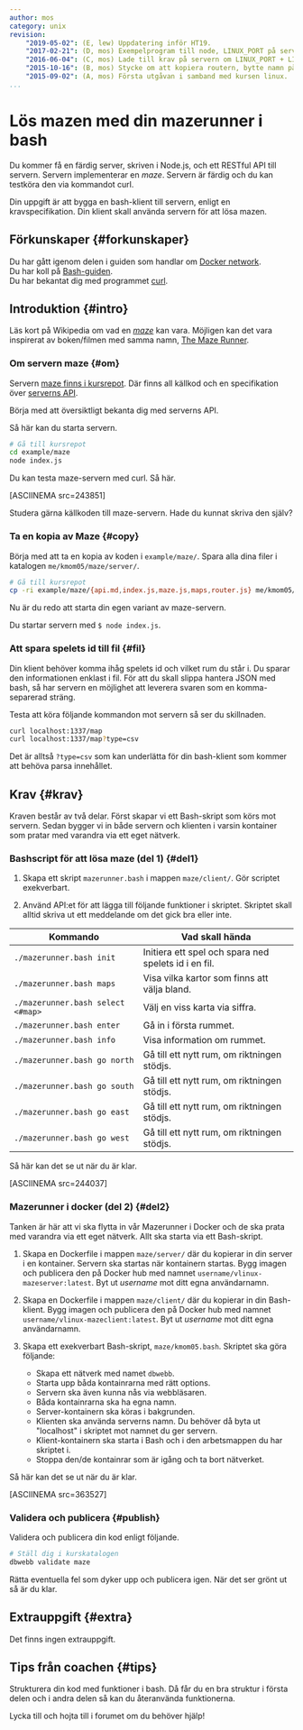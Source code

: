 ```yaml
---
author: mos
category: unix
revision:
    "2019-05-02": (E, lew) Uppdatering inför HT19.
    "2017-02-21": (D, mos) Exempelprogram till node, LINUX_PORT på server och PID till fil samt måste flytta maze till egen katalog, förbered för vt18.
    "2016-06-04": (C, mos) Lade till krav på servern om LINUX_PORT + LINUX_SERVER
    "2015-10-16": (B, mos) Stycke om att kopiera routern, bytte namn på mazerunner.sh till mazerunner.bash.
    "2015-09-02": (A, mos) Första utgåvan i samband med kursen linux.
...
```

Lös mazen med din mazerunner i bash
==================================

Du kommer få en färdig server, skriven i Node.js, och ett RESTful API till servern. Servern implementerar en *maze*. Servern är färdig och du kan testköra den via kommandot curl.

Din uppgift är att bygga en bash-klient till servern, enligt en kravspecifikation. Din klient skall använda servern för att lösa mazen.

<!--more-->



Förkunskaper {#forkunskaper}
-----------------------

Du har gått igenom delen i guiden som handlar om [Docker network](guide/docker/docker-network).  
Du har koll på [Bash-guiden](guide/kom-igang-med-bash).  
Du har bekantat dig med programmet [curl](https://curl.haxx.se/).



Introduktion {#intro}
-----------------------

Läs kort på Wikipedia om vad en [*maze*](https://en.wikipedia.org/wiki/Maze) kan vara. Möjligen kan det vara inspirerat av boken/filmen med samma namn, [The Maze Runner](https://sv.wikipedia.org/wiki/The_Maze_Runner).
<!--
Så här kan det se ut när du löser mazen med ditt skript.

[ASCIINEMA src=244037]

Så kan det alltså se ut. -->



### Om servern maze {#om}

Servern [maze finns i kursrepot](https://github.com/dbwebb-se/vlinux/tree/master/example/maze). Där finns all källkod och en specifikation över [serverns API](https://github.com/dbwebb-se/vlinux/blob/master/example/maze/api.md).

Börja med att översiktligt bekanta dig med serverns API.

Så här kan du starta servern.

```bash
# Gå till kursrepot
cd example/maze
node index.js
```

Du kan testa maze-servern med curl. Så här.

[ASCIINEMA src=243851]

Studera gärna källkoden till maze-servern. Hade du kunnat skriva den själv?



### Ta en kopia av Maze {#copy}

Börja med att ta en kopia av koden i `example/maze/`. Spara alla dina filer i katalogen `me/kmom05/maze/server/`.

```bash
# Gå till kursrepot
cp -ri example/maze/{api.md,index.js,maze.js,maps,router.js} me/kmom05/maze/server/
```

Nu är du redo att starta din egen variant av maze-servern.

Du startar servern med `$ node index.js`.



### Att spara spelets id till fil {#fil}

Din klient behöver komma ihåg spelets id och vilket rum du står i. Du sparar den informationen enklast i fil. För att du skall slippa hantera JSON med bash, så har servern en möjlighet att leverera svaren som en komma-separerad sträng.

Testa att köra följande kommandon mot servern så ser du skillnaden.

```bash
curl localhost:1337/map
curl localhost:1337/map?type=csv
```

Det är alltså `?type=csv` som kan underlätta för din bash-klient som kommer att behöva parsa innehållet.



Krav {#krav}
-----------------------

Kraven består av två delar. Först skapar vi ett Bash-skript som körs mot servern. Sedan bygger vi in både servern och klienten i varsin kontainer som pratar med varandra via ett eget nätverk.



### Bashscript för att lösa maze (del 1) {#del1}

1. Skapa ett skript `mazerunner.bash` i mappen `maze/client/`. Gör scriptet exekverbart.

1. Använd API:et för att lägga till följande funktioner i skriptet. Skriptet skall alltid skriva ut ett meddelande om det gick bra eller inte.


| Kommando                | Vad skall hända |
|-------------------------|-----------------|
| `./mazerunner.bash init`     | Initiera ett spel och spara ned spelets id i en fil. |
| `./mazerunner.bash maps`     | Visa vilka kartor som finns att välja bland. |
| `./mazerunner.bash select <#map>` | Välj en viss karta via siffra. |
| `./mazerunner.bash enter`    | Gå in i första rummet. |
| `./mazerunner.bash info`     | Visa information om rummet. |
| `./mazerunner.bash go north` | Gå till ett nytt rum, om riktningen stödjs. |
| `./mazerunner.bash go south` | Gå till ett nytt rum, om riktningen stödjs. |
| `./mazerunner.bash go east`  | Gå till ett nytt rum, om riktningen stödjs. |
| `./mazerunner.bash go west`  | Gå till ett nytt rum, om riktningen stödjs. |

Så här kan det se ut när du är klar.

[ASCIINEMA src=244037]



### Mazerunner i docker (del 2) {#del2}

Tanken är här att vi ska flytta in vår Mazerunner i Docker och de ska prata med varandra via ett eget nätverk. Allt ska starta via ett Bash-skript.

1. Skapa en Dockerfile i mappen `maze/server/` där du kopierar in din server i en kontainer. Servern ska startas när kontainern startas. Bygg imagen och publicera den på Docker hub med namnet `username/vlinux-mazeserver:latest`. Byt ut *username* mot ditt egna användarnamn.

1. Skapa en Dockerfile i mappen `maze/client/` där du kopierar in din Bash-klient. Bygg imagen och publicera den på Docker hub med namnet `username/vlinux-mazeclient:latest`. Byt ut *username* mot ditt egna användarnamn.

1. Skapa ett exekverbart Bash-skript, `maze/kmom05.bash`. Skriptet ska göra följande:
    * Skapa ett nätverk med namet `dbwebb`.
    * Starta upp båda kontainrarna med rätt options.
    * Servern ska även kunna nås via webbläsaren.
    * Båda kontainrarna ska ha egna namn.
    * Server-kontainern ska köras i bakgrunden.
    * Klienten ska använda serverns namn. Du behöver då byta ut "localhost" i skriptet mot namnet du ger servern.
    * Klient-kontainern ska starta i Bash och i den arbetsmappen du har skriptet i.
    * Stoppa den/de kontainrar som är igång och ta bort nätverket.



Så här kan det se ut när du är klar.

[ASCIINEMA src=363527]



### Validera och publicera {#publish}

Validera och publicera din kod enligt följande.

```bash
# Ställ dig i kurskatalogen
dbwebb validate maze
```

Rätta eventuella fel som dyker upp och publicera igen. När det ser grönt ut så är du klar.



Extrauppgift {#extra}
-----------------------

Det finns ingen extrauppgift.



Tips från coachen {#tips}
-----------------------

Strukturera din kod med funktioner i bash. Då får du en bra struktur i första delen och i andra delen så kan du återanvända funktionerna.

Lycka till och hojta till i forumet om du behöver hjälp!
